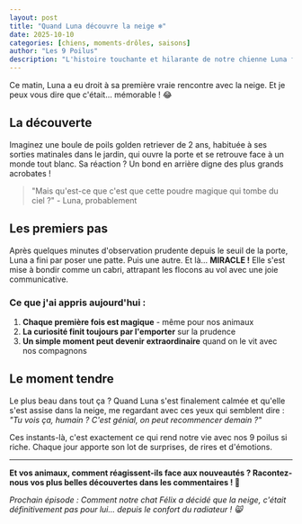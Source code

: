 ```yaml
---
layout: post
title: "Quand Luna découvre la neige ❄️"
date: 2025-10-10
categories: [chiens, moments-drôles, saisons]
author: "Les 9 Poilus"
description: "L'histoire touchante et hilarante de notre chienne Luna face à ses premiers flocons"
---
```


Ce matin, Luna a eu droit à sa première vraie rencontre avec la neige. Et je peux vous dire que c'était... mémorable ! 😂

## La découverte

Imaginez une boule de poils golden retriever de 2 ans, habituée à ses sorties matinales dans le jardin, qui ouvre la porte et se retrouve face à un monde tout blanc. Sa réaction ? Un bond en arrière digne des plus grands acrobates !

> "Mais qu'est-ce que c'est que cette poudre magique qui tombe du ciel ?" - Luna, probablement

## Les premiers pas

Après quelques minutes d'observation prudente depuis le seuil de la porte, Luna a fini par poser une patte. Puis une autre. Et là... **MIRACLE !** Elle s'est mise à bondir comme un cabri, attrapant les flocons au vol avec une joie communicative.

### Ce que j'ai appris aujourd'hui :

1. **Chaque première fois est magique** - même pour nos animaux
2. **La curiosité finit toujours par l'emporter** sur la prudence
3. **Un simple moment peut devenir extraordinaire** quand on le vit avec nos compagnons

## Le moment tendre

Le plus beau dans tout ça ? Quand Luna s'est finalement calmée et qu'elle s'est assise dans la neige, me regardant avec ces yeux qui semblent dire : *"Tu vois ça, humain ? C'est génial, on peut recommencer demain ?"*

Ces instants-là, c'est exactement ce qui rend notre vie avec nos 9 poilus si riche. Chaque jour apporte son lot de surprises, de rires et d'émotions.

---

**Et vos animaux, comment réagissent-ils face aux nouveautés ? Racontez-nous vos plus belles découvertes dans les commentaires ! 🐾**

*Prochain épisode : Comment notre chat Félix a décidé que la neige, c'était définitivement pas pour lui... depuis le confort du radiateur ! 😸*